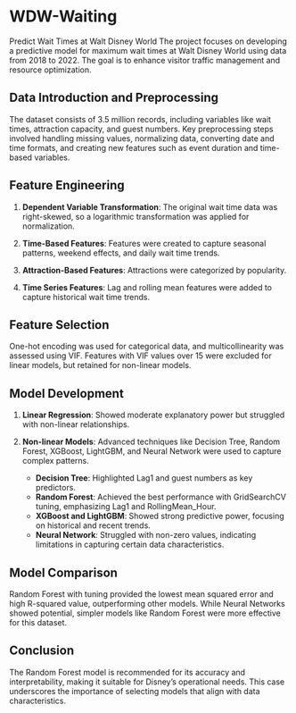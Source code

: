 # WDW-Waiting
Predict Wait Times at Walt Disney World
The project focuses on developing a predictive model for maximum wait times at Walt Disney World using data from 2018 to 2022. The goal is to enhance visitor traffic management and resource optimization.

## Data Introduction and Preprocessing

The dataset consists of 3.5 million records, including variables like wait times, attraction capacity, and guest numbers. Key preprocessing steps involved handling missing values, normalizing data, converting date and time formats, and creating new features such as event duration and time-based variables.

## Feature Engineering

1. **Dependent Variable Transformation**: The original wait time data was right-skewed, so a logarithmic transformation was applied for normalization.

2. **Time-Based Features**: Features were created to capture seasonal patterns, weekend effects, and daily wait time trends.

3. **Attraction-Based Features**: Attractions were categorized by popularity.

4. **Time Series Features**: Lag and rolling mean features were added to capture historical wait time trends.

## Feature Selection

One-hot encoding was used for categorical data, and multicollinearity was assessed using VIF. Features with VIF values over 15 were excluded for linear models, but retained for non-linear models.

## Model Development

1. **Linear Regression**: Showed moderate explanatory power but struggled with non-linear relationships.

2. **Non-linear Models**: Advanced techniques like Decision Tree, Random Forest, XGBoost, LightGBM, and Neural Network were used to capture complex patterns.

   - **Decision Tree**: Highlighted Lag1 and guest numbers as key predictors.
   - **Random Forest**: Achieved the best performance with GridSearchCV tuning, emphasizing Lag1 and RollingMean_Hour.
   - **XGBoost and LightGBM**: Showed strong predictive power, focusing on historical and recent trends.
   - **Neural Network**: Struggled with non-zero values, indicating limitations in capturing certain data characteristics.

## Model Comparison

Random Forest with tuning provided the lowest mean squared error and high R-squared value, outperforming other models. While Neural Networks showed potential, simpler models like Random Forest were more effective for this dataset.

## Conclusion

The Random Forest model is recommended for its accuracy and interpretability, making it suitable for Disney’s operational needs. This case underscores the importance of selecting models that align with data characteristics.
